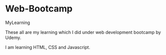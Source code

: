 # Web-Bootcamp
MyLearning

These all are my learning which I did under web development bootcamp by Udemy.

I am learning HTML, CSS and Javascript.
